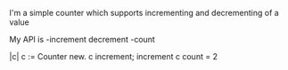 I'm a simple counter which supports incrementing and decrementing of a value

My API is
-increment decrement
-count

|c|
c := Counter new.
c increment; increment
c count = 2
